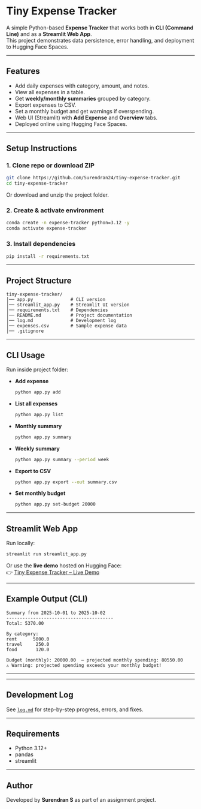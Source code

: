 #  Tiny Expense Tracker  

A simple Python-based **Expense Tracker** that works both in **CLI (Command Line)** and as a **Streamlit Web App**.  
This project demonstrates data persistence, error handling, and deployment to Hugging Face Spaces.  

---

##  Features
- Add daily expenses with category, amount, and notes.  
- View all expenses in a table.  
- Get **weekly/monthly summaries** grouped by category.  
- Export expenses to CSV.  
- Set a monthly budget and get warnings if overspending.  
- Web UI (Streamlit) with **Add Expense** and **Overview** tabs.  
- Deployed online using Hugging Face Spaces.  

---

##  Setup Instructions

### 1. Clone repo or download ZIP
```bash
git clone https://github.com/Surendran24/tiny-expense-tracker.git
cd tiny-expense-tracker
```

Or download and unzip the project folder.

### 2. Create & activate environment
```bash
conda create -n expense-tracker python=3.12 -y
conda activate expense-tracker
```

### 3. Install dependencies
```bash
pip install -r requirements.txt
```

---

##  Project Structure
```
tiny-expense-tracker/
│── app.py              # CLI version
│── streamlit_app.py    # Streamlit UI version
│── requirements.txt    # Dependencies
│── README.md           # Project documentation
│── log.md              # Development log
│── expenses.csv        # Sample expense data
│── .gitignore
```

---

##  CLI Usage

Run inside project folder:

- **Add expense**
  ```bash
  python app.py add
  ```
- **List all expenses**
  ```bash
  python app.py list
  ```
- **Monthly summary**
  ```bash
  python app.py summary
  ```
- **Weekly summary**
  ```bash
  python app.py summary --period week
  ```
- **Export to CSV**
  ```bash
  python app.py export --out summary.csv
  ```
- **Set monthly budget**
  ```bash
  python app.py set-budget 20000
  ```

---

##  Streamlit Web App

Run locally:
```bash
streamlit run streamlit_app.py
```

Or use the **live demo** hosted on Hugging Face:  
👉 [Tiny Expense Tracker – Live Demo](https://huggingface.co/spaces/Surendrann/tiny-expense-tracker)

---

##  Example Output (CLI)
```
Summary from 2025-10-01 to 2025-10-02
----------------------------------------
Total: 5370.00

By category:
rent      5000.0
travel     250.0
food       120.0

Budget (monthly): 20000.00  — projected monthly spending: 80550.00
⚠️ Warning: projected spending exceeds your monthly budget!
```

---



---

##  Development Log
See [`log.md`](./log.md) for step-by-step progress, errors, and fixes.

---

##  Requirements
- Python 3.12+  
- pandas  
- streamlit  

---

##  Author
Developed by **Surendran S** as part of an assignment project.  
